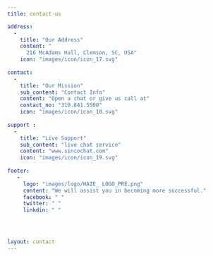 ```yaml
---
title: contact-us

address: 
  -
    title: "Our Address"
    content: "
      216 McAdams Hall, Clemson, SC, USA"
    icon: "images/icon/icon_17.svg"
      
contact: 
  -
    title: "Our Mission"
    sub_content: "Contact Info"
    content: "Open a chat or give us call at"
    contact_no: "310.841.5500"
    icon: "images/icon/icon_18.svg"
      
support : 
  -
    title: "Live Support"
    sub_content: "live chat service"
    content: "www.sincochat.com"
    icon: "images/icon/icon_19.svg"
    
footer:
   - 
     logo: "images/logo/HAIE_ LOGO_PRE.png"
     content: "We will assist you in becoming more successful."
     facebook: " "
     twitter: " "
     linkdin: " "



  
layout: contact
---
```

